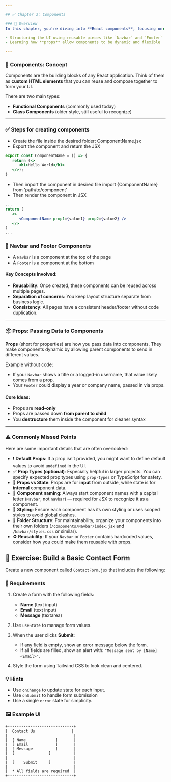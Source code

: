 ```yaml
---

## ✅ Chapter 3: Components

### 🎯 Overview
In this chapter, you're diving into **React components**, focusing on:

- Structuring the UI using reusable pieces like `Navbar` and `Footer`
- Learning how **props** allow components to be dynamic and flexible

---
```


### 🧩 Components: Concept

Components are the building blocks of any React application. Think of them as **custom HTML elements** that you can reuse and compose together to form your UI.

There are two main types:
- **Functional Components** (commonly used today)
- **Class Components** (older style, still useful to recognize)

---

### ✅ Steps for creating components
- Create the file inside the desired folder: ComponentName.jsx
- Export the component and return the JSX

```jsx
export const ComponentName = () => {
   return (<>
      <h1>Hello World</h1>
   </>);
}
```

- Then import the component in desired file
import {ComponentName} from 'path/to/component'
- Then render the component in JSX
```jsx 
...
return (
   <>
      <ComponentName prop1={value1} prop2={value2} />
   </>
)
...

```

### 🧱 Navbar and Footer Components


- A `Navbar` is a component at the top of the page
- A `Footer` is a component at the bottom

#### Key Concepts Involved:
- **Reusability**: Once created, these components can be reused across multiple pages.
- **Separation of concerns**: You keep layout structure separate from business logic.
- **Consistency**: All pages have a consistent header/footer without code duplication.

---

### 📦 Props: Passing Data to Components

**Props** (short for properties) are how you pass data into components. They make components dynamic by allowing parent components to send in different values.

Example without code:
- If your `Navbar` shows a title or a logged-in username, that value likely comes from a prop.
- Your `Footer` could display a year or company name, passed in via props.

#### Core Ideas:
- Props are **read-only**
- Props are passed down **from parent to child**
- You **destructure** them inside the component for cleaner syntax

---

### ⚠️ Commonly Missed Points

Here are some important details that are often overlooked:

- ❗ **Default Props**: If a prop isn’t provided, you might want to define default values to avoid `undefined` in the UI.
- ✅ **Prop Types (optional)**: Especially helpful in larger projects. You can specify expected prop types using `prop-types` or TypeScript for safety.
- 🔄 **Props vs State**: Props are for **input** from outside, while state is for **internal** component data.
- 🧼 **Component naming**: Always start component names with a capital letter (`Navbar`, not `navbar`) — required for JSX to recognize it as a component.
- 💅 **Styling**: Ensure each component has its own styling or uses scoped styles to avoid global clashes.
- 📁 **Folder Structure**: For maintainability, organize your components into their own folders (`/components/Navbar/index.jsx` and `/Navbar/styles.css` or similar).
- ♻️ **Reusability**: If your `Navbar` or `Footer` contains hardcoded values, consider how you could make them reusable with props.


## 🧪 Exercise: Build a Basic Contact Form

Create a new component called `ContactForm.jsx` that includes the following:

### 🔧 Requirements

1. Create a form with the following fields:

   * **Name** (text input)
   * **Email** (text input)
   * **Message** (textarea)

2. Use `useState` to manage form values.

3. When the user clicks **Submit**:

   * If any field is empty, show an error message below the form.
   * If all fields are filled, show an alert with:
     `"Message sent by [Name] <Email>"`.

4. Style the form using Tailwind CSS to look clean and centered.

### 💡 Hints

* Use `onChange` to update state for each input.
* Use `onSubmit` to handle form submission
* Use a single `error` state for simplicity.

### 🖼️ Example UI

```
+-----------------------------+
|  Contact Us                |
|                             |
|  [ Name             ]       |
|  [ Email            ]       |
|  [ Message          ]       |
|  [               ]          |
|                             |
|  [    Submit     ]          |
|                             |
|  * All fields are required  |
+-----------------------------+
```
